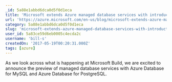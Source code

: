```yaml
---
_id: 5a88e1abbd6dca0d5f0d1eca
title: 'Microsoft extends Azure managed database services with introduction of MySQL and PostgreSQL | Blog | Microsoft Azure'
url: 'https://azure.microsoft.com/en-us/blog/microsoft-extends-azure-managed-database-services-with-introduction-of-mysql-and-postgresql/'
category: 5a88e1abbd6dca0d5f0d1eca
slug: 'microsoft-extends-azure-managed-database-services-with-introduction-of-mysql-and-postgresql-blog-mi'
user_id: 5a83ce59d6eb0005c4ecda2c
username: 'bill-s'
createdOn: '2017-05-19T00:20:31.000Z'
tags: [azure]
---
```


As we look across what is happening at Microsoft Build, we are excited to announce the preview of managed database services with Azure Database for MySQL and Azure Database for PostgreSQL. 
